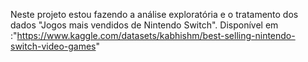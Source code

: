Neste projeto estou fazendo a análise exploratória e o tratamento dos dados "Jogos mais vendidos de Nintendo Switch". 
Disponível em :"https://www.kaggle.com/datasets/kabhishm/best-selling-nintendo-switch-video-games"